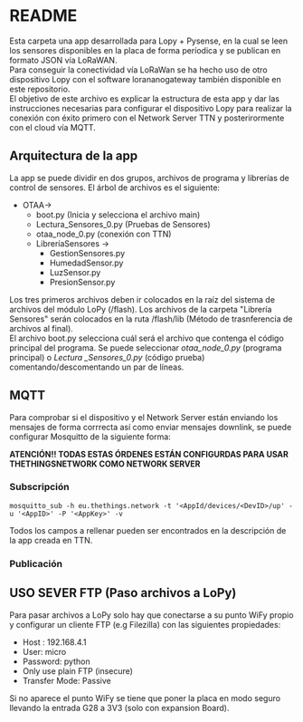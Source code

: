 README
================================================================================
Esta carpeta una app desarrollada para Lopy + Pysense, en la cual se leen los
sensores disponibles en la placa de forma períodica y se publican en formato
JSON vía LoRaWAN.  
Para conseguir la conectividad vía LoRaWan se ha hecho uso de otro dispositivo
Lopy con el software lorananogateway también disponible en este repositorio.  
El objetivo de este archivo es explicar la estructura de esta app y dar las
instrucciones necesarias para configurar el dispositivo Lopy para realizar la
conexión con éxito primero con el Network Server TTN y posterirormente con el
cloud vía MQTT.

Arquitectura de la app
--------------------------------------------------------------------------------
La app se puede dividir en dos grupos, archivos de programa y librerías de control
de sensores. El árbol de archivos es el siguiente:  
* OTAA->  
    * boot.py (Inicia y selecciona el archivo main)  
    * Lectura_Sensores_0.py (Pruebas de Sensores)  
    * otaa_node_0.py (conexión con TTN)  
    * LibreríaSensores ->
      * GestionSensores.py
      * HumedadSensor.py
      * LuzSensor.py
      * PresionSensor.py

Los tres primeros archivos deben ir colocados en la raíz del sistema de archivos
del módulo LoPy (/flash). Los archivos de la carpeta "Librería Sensores" serán colocados
en la ruta /flash/lib (Método de trasnferencia de archivos al final).  
El archivo boot.py selecciona cuál será el archivo que contenga el código principal
del programa. Se puede seleccionar _otaa\_node\_0.py_ (programa principal) o _Lectura
\_Sensores\_0.py_ (código prueba) comentando/descomentando un par de líneas.  

MQTT
--------------------------------------------------------------------------------
Para comprobar si el dispositivo y el Network Server están enviando los mensajes
 de forma corrrecta así como enviar mensajes downlink, se puede configurar Mosquitto
de la siguiente forma:

__ATENCIÓN!! TODAS ESTAS ÓRDENES ESTÁN CONFIGURDAS PARA USAR THETHINGSNETWORK COMO
NETWORK SERVER__

### Subscripción
```
mosquitto_sub -h eu.thethings.network -t '<AppId/devices/<DevID>/up' -u '<AppID>' -P '<AppKey>' -v
```
Todos los campos a rellenar pueden ser encontrados en la descripción de la app
creada en TTN.

### Publicación


USO SEVER FTP (Paso archivos a LoPy)
--------------------------------------------------------------------------------
Para pasar archivos a LoPy solo hay que conectarse a su punto WiFy propio y configurar
un cliente FTP (e.g Filezilla) con las siguientes propiedades:  
* Host : 192.168.4.1
* User: micro
* Password: python
* Only use plain FTP (insecure)
* Transfer Mode: Passive

Si no aparece el punto WiFy se tiene que poner la placa en modo seguro llevando
la entrada G28 a 3V3 (solo con expansion Board).
